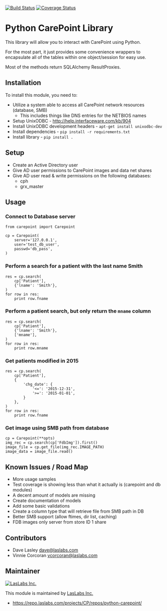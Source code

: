 [![Build Status](https://api.travis-ci.org/laslabs/Python-Carepoint.svg?branch=release%2F0.1)](https://travis-ci.org/laslabs/Python-Carepoint)
[![Coverage Status](https://coveralls.io/repos/laslabs/Python-Carepoint/badge.svg?branch=release%2F0.1)](https://coveralls.io/r/laslabs/Python-Carepoint?branch=release%2F0.1)

Python CarePoint Library
========================

This library will allow you to interact with CarePoint using Python.

For the most part, it just provides some convenience wrappers to encapsulate
all of the tables within one object/session for easy use.

Most of the methods return SQLAlchemy ResultProxies.

Installation
------------

To install this module, you need to:

* Utilize a system able to access all CarePoint network resources (database, SMB)
  * This includes things like DNS entries for the NETBIOS names
* Setup UnixODBC - http://help.interfaceware.com/kb/904
* Install UnixODBC development headers - `apt-get install unixodbc-dev`
* Install dependencies - `pip install -r requirements.txt`
* Install library - `pip install .`


Setup
-----

* Create an Active Directory user
* Give AD user permissions to CarePoint images and data net shares
* Give AD user read & write permissions on the following databases:
  * cph
  * grx_master


Usage
-----

### Connect to Database server

    from carepoint import Carepoint
    
    cp = Carepoint(
        server='127.0.0.1',
        user='test_db_user',
        passwd='db_pass',
    )

### Perform a search for a patient with the last name Smith

    res = cp.search(
        cp['Patient'],
        {'lname': 'Smith'},
    )
    for row in res:
        print row.fname

### Perform a patient search, but only return the `mname` column

    res = cp.search(
        cp['Patient'],
        {'lname': 'Smith'},
        ['mname'],
    )
    for row in res:
        print row.mname

### Get patients modified in 2015

    res = cp.search(
        cp['Patient'],
        {
            'chg_date': {
                '<=': '2015-12-31',
                '>=': '2015-01-01',
            }
        },
    )
    for row in res:
        print row.fname

### Get image using SMB path from database

    cp = Carepoint(**opts)
    img_rec = cp.search(cp['FdbImg']).first()
    image_file = cp.get_file(img_rec.IMAGE_PATH)
    image_data = image_file.read()


Known Issues / Road Map
-----------------------

* More usage samples
* Test coverage is showing less than what it actually is (carepoint and db modules)
* A decent amount of models are missing
* Create documentation of models
* Add some basic validations
* Create a column type that will retrieve file from SMB path in DB
* Better SMB support (allow ftimes, dir list, caching)
* FDB images only server from store ID 1 share

Contributors
------------

* Dave Lasley <dave@laslabs.com>
* Vinnie Corcoran <vcorcoran@laslabs.com>

Maintainer
----------

[![LasLabs Inc.](https://laslabs.com/logo.png "LasLabs Inc.")](https://laslabs.com)

This module is maintained by [LasLabs Inc.](https://laslabs.com)

* https://repo.laslabs.com/projects/CP/repos/python-carepoint/

